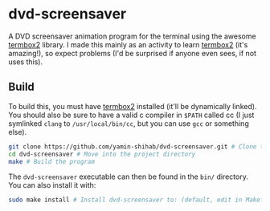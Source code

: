 # dvd-screensaver

A DVD screensaver animation program for the terminal using the awesome [termbox2](https://github.com/termbox/termbox2) library. I made this mainly as an activity to learn [termbox2](https://github.com/termbox/termbox2) (it's amazing!), so expect problems (I'd be surprised if anyone even sees, if not uses this).

## Build

To build this, you must have [termbox2](https://github.com/termbox/termbox2) installed (it'll be dynamically linked). You should also be sure to have a valid c compiler in `$PATH` called cc (I just symlinked `clang` to `/usr/local/bin/cc`, but you can use `gcc` or something else).
```bash
git clone https://github.com/yamin-shihab/dvd-screensaver.git # Clone the project onto your computer
cd dvd-screensaver # Move into the project directory
make # Build the program
```
The `dvd-screensaver` executable can then be found in the `bin/` directory. You can also install it with:
```bash
sudo make install # Install dvd-screensaver to: (default, edit in Makefile) /usr/local/bin/dvd-screensaver
```
